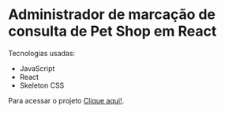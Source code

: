 # Administrador de marcação de consulta de Pet Shop em React

Tecnologias usadas:
- JavaScript
- React
- Skeleton CSS

Para acessar o projeto [Clique aqui!](https://adm-paciente-react.netlify.app/).
